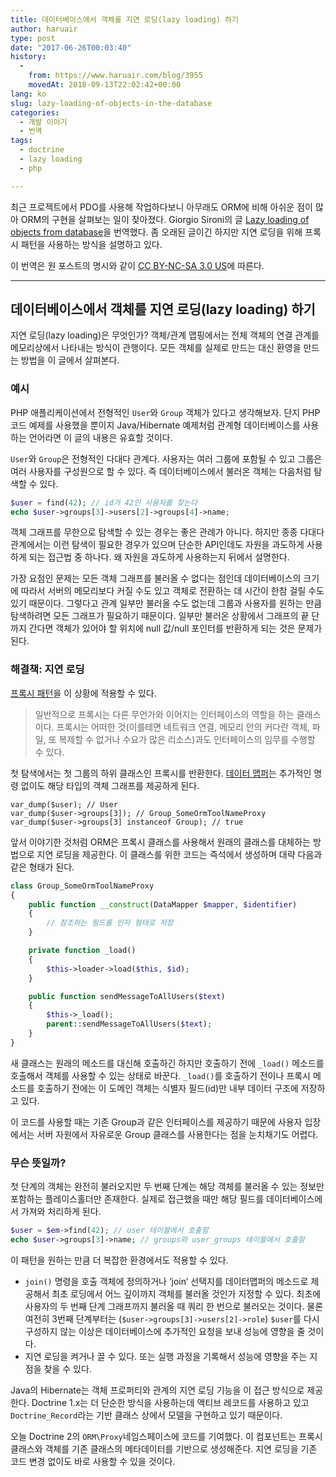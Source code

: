 ```yaml
---
title: 데이터베이스에서 객체를 지연 로딩(lazy loading) 하기
author: haruair
type: post
date: "2017-06-26T00:03:40"
history:
  - 
    from: https://www.haruair.com/blog/3955
    movedAt: 2018-09-13T22:02:42+00:00
lang: ko
slug: lazy-loading-of-objects-in-the-database
categories:
  - 개발 이야기
  - 번역
tags:
  - doctrine
  - lazy loading
  - php

---
```

최근 프로젝트에서 PDO를 사용해 작업하다보니 아무래도 ORM에 비해 아쉬운 점이 많아 ORM의 구현을 살펴보는 일이 잦아졌다. Giorgio Sironi의 글 [Lazy loading of objects from database][1]을 번역했다. 좀 오래된 글이긴 하지만 지연 로딩을 위해 프록시 패턴을 사용하는 방식을 설명하고 있다.

이 번역은 원 포스트의 명시와 같이 [CC BY-NC-SA 3.0 US][2]에 따른다.

* * *

## 데이터베이스에서 객체를 지연 로딩(lazy loading) 하기

지연 로딩(lazy loading)은 무엇인가? 객체/관계 맵핑에서는 전체 객체의 연결 관계를 메모리상에서 나타내는 방식이 관행이다. 모든 객체를 실제로 만드는 대신 환영을 만드는 방법을 이 글에서 살펴본다.

### 예시

PHP 애플리케이션에서 전형적인 `User`와 `Group` 객체가 있다고 생각해보자. 단지 PHP 코드 예제를 사용했을 뿐이지 Java/Hibernate 예제처럼 관계형 데이터베이스를 사용하는 언어라면 이 글의 내용은 유효할 것이다.

`User`와 `Group`은 전형적인 다대다 관계다. 사용자는 여러 그룹에 포함될 수 있고 그룹은 여러 사용자를 구성원으로 할 수 있다. 즉 데이터베이스에서 불러온 객체는 다음처럼 탐색할 수 있다.

```php
$user = find(42); // id가 42인 사용자를 찾는다
echo $user->groups[3]->users[2]->groups[4]->name;
```

객체 그래프를 무한으로 탐색할 수 있는 경우는 좋은 관례가 아니다. 하지만 종종 다대다 관계에서는 이런 탐색이 필요한 경우가 있으며 단순한 API인데도 자원을 과도하게 사용하게 되는 접근법 중 하나다. 왜 자원을 과도하게 사용하는지 뒤에서 설명한다.

가장 요점인 문제는 모든 객체 그래프를 불러올 수 없다는 점인데 데이터베이스의 크기에 따라서 서버의 메모리보다 커질 수도 있고 객체로 전환하는 데 시간이 한참 걸릴 수도 있기 때문이다. 그렇다고 관계 일부만 불러올 수도 없는데 그룹과 사용자를 원하는 만큼 탐색하려면 모든 그래프가 필요하기 때문이다. 일부만 불러온 상황에서 그래프의 끝 단까지 간다면 객체가 있어야 할 위치에 null 값/null 포인터를 반환하게 되는 것은 문제가 된다.

### 해결책: 지연 로딩

[프록시 패턴][3]을 이 상황에 적용할 수 있다.

> 일반적으로 프록시는 다른 무언가와 이어지는 인터페이스의 역할을 하는 클래스이다. 프록시는 어떠한 것(이를테면 네트워크 연결, 메모리 안의 커다란 객체, 파일, 또 복제할 수 없거나 수요가 많은 리소스)과도 인터페이스의 임무를 수행할 수 있다. 

첫 탐색에서는 첫 그룹의 하위 클래스인 프록시를 반환한다. [데이터 맵퍼][4]는 추가적인 명령 없이도 해당 타입의 객체 그래프를 제공하게 된다.

    var_dump($user); // User
    var_dump($user->groups[3]); // Group_SomeOrmToolNameProxy
    var_dump($user->groups[3] instanceof Group); // true
    

앞서 이야기한 것처럼 ORM은 프록시 클래스를 사용해서 원래의 클래스를 대체하는 방법으로 지연 로딩을 제공한다. 이 클래스를 위한 코드는 즉석에서 생성하며 대략 다음과 같은 형태가 된다.

```php
class Group_SomeOrmToolNameProxy
{
    public function __construct(DataMapper $mapper, $identifier)
    {
        // 참조하는 필드를 인자 형태로 저장
    }

    private function _load()
    {
        $this->loader->load($this, $id);
    }

    public function sendMessageToAllUsers($text)
    {
        $this->_load();
        parent::sendMessageToAllUsers($text);
    }
}
```

새 클래스는 원래의 메소드를 대신해 호출하긴 하지만 호출하기 전에 `_load()` 메소드를 호출해서 객체를 사용할 수 있는 상태로 바꾼다. `_load()`를 호출하기 전이나 프록시 메소드를 호출하기 전에는 이 도메인 객체는 식별자 필드(id)만 내부 데이터 구조에 저장하고 있다.

이 코드를 사용할 때는 기존 Group과 같은 인터페이스를 제공하기 때문에 사용자 입장에서는 서버 자원에서 자유로운 Group 클래스를 사용한다는 점을 눈치채기도 어렵다.

### 무슨 뜻일까?

첫 단계의 객체는 완전히 불러오지만 두 번째 단계는 해당 객체를 불러올 수 있는 정보만 포함하는 플레이스홀더만 존재한다. 실제로 접근했을 때만 해당 필드를 데이터베이스에서 가져와 처리하게 된다.

```php
$user = $em->find(42); // user 테이블에서 호출함
echo $user->groups[3]->name; // groups와 user_groups 테이블에서 호출함
```

이 패턴을 원하는 만큼 더 복잡한 환경에서도 적용할 수 있다.

  * `join()` 명령을 호출 객체에 정의하거나 &#8216;join&#8217; 선택지를 데이터맵퍼의 메소드로 제공해서 최초 로딩에서 어느 깊이까지 객체를 불러올 것인가 지정할 수 있다. 최초에 사용자의 두 번째 단계 그래프까지 불러올 때 쿼리 한 번으로 불러오는 것이다. 물론 여전히 3번째 단계부터는 (`$user->groups[3]->users[2]->role`) `$user`를 다시 구성하지 않는 이상은 데이터베이스에 추가적인 요청을 보내 성능에 영향을 줄 것이다.
  * 지연 로딩을 켜거나 끌 수 있다. 또는 실행 과정을 기록해서 성능에 영향을 주는 지점을 찾을 수 있다.

Java의 Hibernate는 객체 프로퍼티와 관계의 지연 로딩 기능을 이 접근 방식으로 제공한다. Doctrine 1.x는 더 단순한 방식을 사용하는데 액티브 레코드를 사용하고 있고 `Doctrine_Record`라는 기반 클래스 상에서 모델을 구현하고 있기 때문이다.

오늘 Doctrine 2의 `ORM\Proxy`네임스페이스에 코드를 기여했다. 이 컴포넌트는 프록시 클래스와 객체를 기존 클래스의 메타데이터를 기반으로 생성해준다. 지연 로딩을 기존 코드 변경 없이도 바로 사용할 수 있을 것이다.

 [1]: http://www.giorgiosironi.com/2009/07/lazy-loading-of-objects-from-database.html
 [2]: https://creativecommons.org/licenses/by-nc-sa/3.0/us/
 [3]: https://ko.wikipedia.org/wiki/%ED%94%84%EB%A1%9D%EC%8B%9C_%ED%8C%A8%ED%84%B4
 [4]: https://www.martinfowler.com/eaaCatalog/dataMapper.html